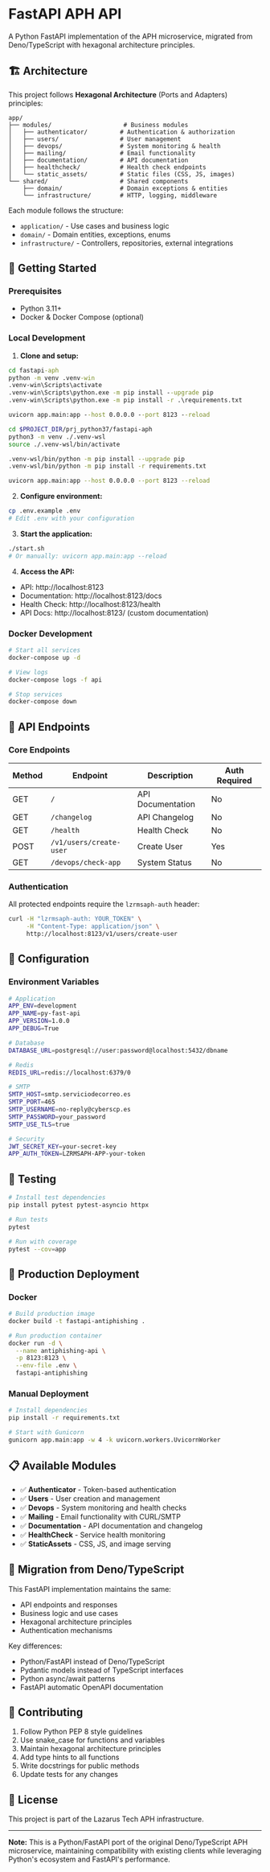 # FastAPI APH API

A Python FastAPI implementation of the APH microservice, migrated from Deno/TypeScript with hexagonal architecture principles.

## 🏗️ Architecture

This project follows **Hexagonal Architecture** (Ports and Adapters) principles:

```
app/
├── modules/                    # Business modules
│   ├── authenticator/         # Authentication & authorization
│   ├── users/                 # User management
│   ├── devops/                # System monitoring & health
│   ├── mailing/               # Email functionality
│   ├── documentation/         # API documentation
│   ├── healthcheck/           # Health check endpoints
│   └── static_assets/         # Static files (CSS, JS, images)
└── shared/                    # Shared components
    ├── domain/                # Domain exceptions & entities
    └── infrastructure/        # HTTP, logging, middleware
```

Each module follows the structure:
- `application/` - Use cases and business logic
- `domain/` - Domain entities, exceptions, enums
- `infrastructure/` - Controllers, repositories, external integrations

## 🚀 Getting Started

### Prerequisites

- Python 3.11+
- Docker & Docker Compose (optional)

### Local Development

1. **Clone and setup:**
```cmd
cd fastapi-aph
python -m venv .venv-win
.venv-win\Scripts\activate
.venv-win\Scripts\python.exe -m pip install --upgrade pip
.venv-win\Scripts\python.exe -m pip install -r .\requirements.txt

uvicorn app.main:app --host 0.0.0.0 --port 8123 --reload
```

```bash
cd $PROJECT_DIR/prj_python37/fastapi-aph
python3 -m venv ./.venv-wsl
source ./.venv-wsl/bin/activate

.venv-wsl/bin/python -m pip install --upgrade pip
.venv-wsl/bin/python -m pip install -r requirements.txt

uvicorn app.main:app --host 0.0.0.0 --port 8123 --reload
```

2. **Configure environment:**
```bash
cp .env.example .env
# Edit .env with your configuration
```

3. **Start the application:**
```bash
./start.sh
# Or manually: uvicorn app.main:app --reload
```

4. **Access the API:**
- API: http://localhost:8123
- Documentation: http://localhost:8123/docs
- Health Check: http://localhost:8123/health
- API Docs: http://localhost:8123/ (custom documentation)

### Docker Development

```bash
# Start all services
docker-compose up -d

# View logs
docker-compose logs -f api

# Stop services
docker-compose down
```

## 📡 API Endpoints

### Core Endpoints

| Method | Endpoint | Description | Auth Required |
|--------|----------|-------------|---------------|
| GET | `/` | API Documentation | No |
| GET | `/changelog` | API Changelog | No |
| GET | `/health` | Health Check | No |
| POST | `/v1/users/create-user` | Create User | Yes |
| GET | `/devops/check-app` | System Status | No |

### Authentication

All protected endpoints require the `lzrmsaph-auth` header:

```bash
curl -H "lzrmsaph-auth: YOUR_TOKEN" \
     -H "Content-Type: application/json" \
     http://localhost:8123/v1/users/create-user
```

## 🔧 Configuration

### Environment Variables

```bash
# Application
APP_ENV=development
APP_NAME=py-fast-api
APP_VERSION=1.0.0
APP_DEBUG=True

# Database
DATABASE_URL=postgresql://user:password@localhost:5432/dbname

# Redis
REDIS_URL=redis://localhost:6379/0

# SMTP
SMTP_HOST=smtp.serviciodecorreo.es
SMTP_PORT=465
SMTP_USERNAME=no-reply@cyberscp.es
SMTP_PASSWORD=your_password
SMTP_USE_TLS=true

# Security
JWT_SECRET_KEY=your-secret-key
APP_AUTH_TOKEN=LZRMSAPH-APP-your-token
```

## 🧪 Testing

```bash
# Install test dependencies
pip install pytest pytest-asyncio httpx

# Run tests
pytest

# Run with coverage
pytest --cov=app
```

## 🐳 Production Deployment

### Docker

```bash
# Build production image
docker build -t fastapi-antiphishing .

# Run production container
docker run -d \
  --name antiphishing-api \
  -p 8123:8123 \
  --env-file .env \
  fastapi-antiphishing
```

### Manual Deployment

```bash
# Install dependencies
pip install -r requirements.txt

# Start with Gunicorn
gunicorn app.main:app -w 4 -k uvicorn.workers.UvicornWorker
```

## 📋 Available Modules

- ✅ **Authenticator** - Token-based authentication
- ✅ **Users** - User creation and management  
- ✅ **Devops** - System monitoring and health checks
- ✅ **Mailing** - Email functionality with CURL/SMTP
- ✅ **Documentation** - API documentation and changelog
- ✅ **HealthCheck** - Service health monitoring
- ✅ **StaticAssets** - CSS, JS, and image serving

## 🔄 Migration from Deno/TypeScript

This FastAPI implementation maintains the same:
- API endpoints and responses
- Business logic and use cases
- Hexagonal architecture principles
- Authentication mechanisms

Key differences:
- Python/FastAPI instead of Deno/TypeScript
- Pydantic models instead of TypeScript interfaces
- Python async/await patterns
- FastAPI automatic OpenAPI documentation

## 🤝 Contributing

1. Follow Python PEP 8 style guidelines
2. Use snake_case for functions and variables
3. Maintain hexagonal architecture principles
4. Add type hints to all functions
5. Write docstrings for public methods
6. Update tests for any changes

## 📝 License

This project is part of the Lazarus Tech APH infrastructure.

---

**Note:** This is a Python/FastAPI port of the original Deno/TypeScript APH microservice, maintaining compatibility with existing clients while leveraging Python's ecosystem and FastAPI's performance.